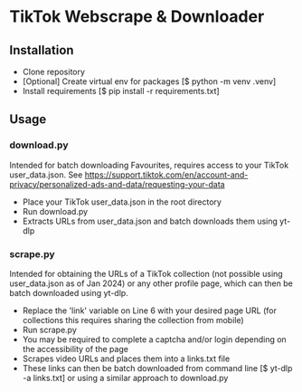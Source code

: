# TikTok Webscrape & Downloader

## Installation
- Clone repository
- [Optional] Create virtual env for packages [$ python -m venv .venv]
- Install requirements [$ pip install -r requirements.txt]

## Usage

### download.py
Intended for batch downloading Favourites, requires access to your TikTok user_data.json.
See https://support.tiktok.com/en/account-and-privacy/personalized-ads-and-data/requesting-your-data

- Place your TikTok user_data.json in the root directory
- Run download.py
- Extracts URLs from user_data.json and batch downloads them using yt-dlp

### scrape.py
Intended for obtaining the URLs of a TikTok collection (not possible using user_data.json as of Jan 2024) or any other profile page, which can then be batch downloaded using yt-dlp.

- Replace the 'link' variable on Line 6 with your desired page URL (for collections this requires sharing the collection from mobile)
- Run scrape.py
- You may be required to complete a captcha and/or login depending on the accessibility of the page
- Scrapes video URLs and places them into a links.txt file
- These links can then be batch downloaded from command line [$ yt-dlp -a links.txt] or using a similar approach to download.py
